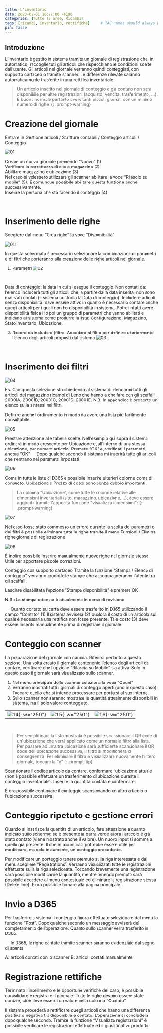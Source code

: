 ```yaml
---
title: L'inventario
date: 2023-02-01 16:27:00 +0100
categories: [Tutte le aree, Ricambi]
tags: [ricambi, inventario, rettifiche]     # TAG names should always be lowercase
pin: false
---
```


## Introduzione
L’inventario è gestito in sistema tramite un giornale di registrazione che, in automatico, raccoglie tuti gli articoli che rispecchiano le condizioni scelte dall’utente.
Gli articoli nel giornale verranno quindi conteggiati, con supporto cartaceo o tramite scanner. Le differenze rilevate saranno automaticamente trasferite in una rettifica inventariale.

> Un articolo inserito nel giornale di conteggio e già contato non sarà disponibile per altre registrazioni (acquisto, vendita, trasferimento, …). È buona normale pertanto avere tanti piccoli giornali con un minimo numero di righe.
{: .prompt-warning}

# Creazione del giornale
Entrare in Gestione articoli / Scritture contabili / Conteggio articoli / Conteggio

![01](/assets/img/02/01.png)
<br>

Creare un nuovo giornale premendo “Nuovo” (1)  
Verificare la correttezza di sito e magazzino (2)  
Abilitare magazzino e ubicazione (3)  
Nel caso si volessero utilizzare gli scanner abilitare la voce “Rilascio su mobile” (5). È comunque possibile abilitare questa funzione anche successivamente.  
Inserire la persona che sta facendo il conteggio (4)  

 
# Inserimento delle righe
Scegliere dal menu “Crea righe” la voce “Disponibilità”

![01a](/assets/img/02/01a.png)
<br>

In questa schermata è necessario selezionare la combinazione di parametri e di filtri che porteranno alla creazione delle righe articoli nel giornale.
1.	Parametri
![02](/assets/img/02/02.png)
<br>

Data di conteggio: la data in cui si esegue il conteggio.
Non contati da: l’elenco includerà tutti gli articoli che, a partire dalla data inserita, non sono mai stati contati (il sistema controlla la Data di conteggio).
Includere articoli senza disponibilità: deve essere attivo in quanto è necessario contare anche quegli articoli per i quali non ho disponibilità in sistema. Potrei infatti avere disponibilità fisica
Ho poi un gruppo di parametri che vanno abilitati e indicano al sistema come produrre la lista: Configurazione, Magazzino, Stato inventario, Ubicazione.

2.	Record da includere (filtro)
Accedere al filtro per definire ulteriormente l’elenco degli articoli proposti dal sistema
![03](/assets/img/02/03.png)
<br>

# Inserimento dei filtri
![04](/assets/img/02/04.png)
<br>

Es. Con questa selezione sto chiedendo al sistema di elencarmi tutti gli articoli del magazzino ricambi di Leno che hanno a che fare con gli scaffali 20001A, 20001B, 20001C, 20001D, 20001E.
N.B. In appendice è presente un elenco sulla sintassi nei filtri.

Definire anche l’ordinamento in modo da avere una lista più facilmente consultabile.

![05](/assets/img/02/05.png)
<br>

Prestare attenzione alle tabelle scelte. Nell’esempio qui sopra il sistema ordinerà in modo crescente per Ubicazione e, all’interno di una stessa ubicazione, per numero articolo.
Premere “OK” e, verificati i parametri, ancora “OK”
 
Dopo qualche secondo il sistema mi inserirà tutte gli articoli che rientrano nei parametri impostati  

![06](/assets/img/02/06.png)
<br>

Come in tutte le liste di D365 è possibile inserire ulteriori colonne come di consueto. Ubicazione e Prezzo di costo sono senza dubbio importanti.

> La colonna “Ubicazione”, come tutte le colonne relative alle dimensioni inventariali (sito, magazzino, ubicazione,...), deve essere aggiunta tramite l'apposita funzione "visualizza dimensioni":
{: .prompt-warning} 

![07](/assets/img/02/07.png)
<br>

Nel caso fosse stato commesso un errore durante la scelta dei parametri o dei filtri è possibile eliminare tutte le righe tramite il menu Funzioni / Elimina righe giornale di registrazione

![08](/assets/img/02/08.png)
<br>

È inoltre possibile inserire manualmente nuove righe nel giornale stesso. Utile per apportare piccole correzioni.

Conteggio con supporto cartaceo
Tramite la funzione “Stampa / Elenco di conteggio” verranno prodotte le stampe che accompagneranno l’utente tra gli scaffali.
 

Lasciare disabilitata l’opzione “Stampa disponibilità” e premere OK
 

N.B.: La stampa ottenuta è attualmente in corso di revisione
 
 
Quanto contato su carta deve essere trasferito in D365 utilizzando il campo “Contato” (1)
Il sistema avviserà (2) qualora il costo di un articolo sul quale è necessaria una rettifica non fosse presente. Tale costo (3) deve essere inserito manualmente prima di registrare il giornale.
 

# Conteggio con scanner
La preparazione del giornale non cambia. Riferirsi pertanto a questa sezione.
Una volta creato il giornale contenente l’elenco degli articoli da contare, verificare che l’opzione “Rilascia su Mobile” sia attiva. Solo in questo caso il giornale sarà visualizzato sullo scanner.  
1. Nel menu principale dello scanner seleziona la voce “Count”
2. Verranno mostrati tutti i giornali di conteggio aperti (uno in questo caso). Toccare quello che si intende processare per portarsi al suo interno.
3. Sullo scanner non saranno mostrate le quantità attualmente disponibili in sistema, ma il solo valore conteggiato.  

|                             |                             |                             |
|:----------------------------|:----------------------------|:----------------------------|
| ![14](/assets/img/02/14.png){: w="250"} | ![15](/assets/img/02/15.png){: w="250"} | ![16](/assets/img/02/16.png){: w="250"} |

<br>


> Per semplificare la lista mostrata è possibile scansionare il QR code di un'ubicazione che verrà applicato come un normale filtro alla lista.
Per passare ad un’altra ubicazione sarà sufficiente scansionare il QR code dell'ubicazione successiva, il filtro si modificherà di conseguenza.
Per eliminare il filtro e visualizzare nuovamente l’intero giornale, toccare la “x”
{: .prompt-tip}

Scansionare il codice articolo da contare, confermare l’ubicazione attuale (non è possibile effettuare un trasferimento di ubicazione durante il conteggio inventariale). Inserire la quantità contata e confermare.
         

È ora possibile continuare il conteggio scansionando un altro articolo o l’ubicazione successiva. 

# Conteggio ripetuto e gestione errori
Quando si inserisce la quantità di un articolo, fare attenzione a quanto indicato sullo schermo: se è presente la barra verde allora l’articolo è già stato contato (viene mostrato anche il valore).
Un nuovo input si somma a quello già presente. Il che in alcuni casi potrebbe essere utile per modificare, ma solo in aumento, un conteggio precedente.
     

Per modificare un conteggio tenere premuto sulla riga interessata e dal menu scegliere “Registrations”. Verranno visualizzati tutte le registrazioni effettuate sulla la riga selezionata.
Toccando brevemente una registrazione sarà possibile modificarne la quantità, mentre tenendo premuto sarà possibile accedere al menu contestuale ed eliminare la registrazione stessa (Delete line). È ora possibile tornare alla pagina principale.
         

# Invio a D365
Per trasferire a sistema il conteggio finora effettuato selezionare dal menu     la funzione “Post”. Dopo qualche secondo un messaggio avviserà del completamento dell’operazione. Quanto sullo scanner verrà trasferito in D365.
         
 
In D365, le righe contate tramite scanner saranno evidenziate dal segno di spunta
 
A: articoli contati con lo scanner
B: articoli contati manualmente

# Registrazione rettifiche
Terminato l’inserimento e le opportune verifiche del caso, è possibile convalidare e registrare il giornale.
Tutte le righe devono essere state contate, cioè deve esserci un valore nella colonna “Contato”
 

Il sistema procederà a rettificare quegli articoli che hanno una differenza positiva o negativa tra disponibile e contato. L’operazione si concluderà dopo qualche secondo. 
Tramite la funzione “Visualizza registrazioni” è possibile verificare le registrazioni effettuate ed il giustificativo prodotto
